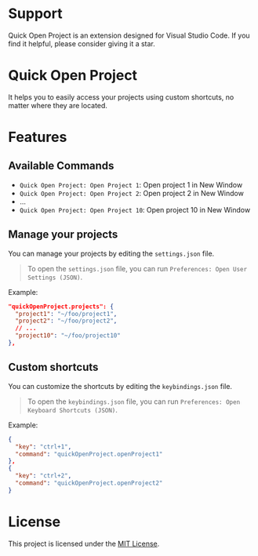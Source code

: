 # Support

Quick Open Project is an extension designed for Visual Studio Code. If you find it helpful, please consider giving it a star.

# Quick Open Project

It helps you to easily access your projects using custom shortcuts, no matter where they are located.

# Features

## Available Commands

- `Quick Open Project: Open Project 1`: Open project 1 in New Window
- `Quick Open Project: Open Project 2`: Open project 2 in New Window
- ...
- `Quick Open Project: Open Project 10`: Open project 10 in New Window

## Manage your projects

You can manage your projects by editing the `settings.json` file.

> To open the `settings.json` file, you can run `Preferences: Open User Settings (JSON)`.

Example:

```json
"quickOpenProject.projects": {
  "project1": "~/foo/project1",
  "project2": "~/foo/project2",
  // ...
  "project10": "~/foo/project10"
},
```

## Custom shortcuts

You can customize the shortcuts by editing the `keybindings.json` file.

> To open the `keybindings.json` file, you can run `Preferences: Open Keyboard Shortcuts (JSON)`.

Example:

```json
{
  "key": "ctrl+1",
  "command": "quickOpenProject.openProject1"
},
{
  "key": "ctrl+2",
  "command": "quickOpenProject.openProject2"
}
```

# License

This project is licensed under the [MIT License](/LICENCE).
